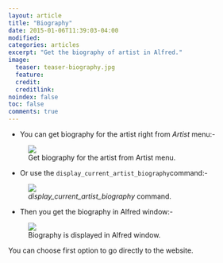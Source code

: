 ```yaml
---
layout: article
title: "Biography"
date: 2015-01-06T11:39:03-04:00
modified:
categories: articles
excerpt: "Get the biography of artist in Alfred."
image:
  teaser: teaser-biography.jpg
  feature:
  credit: 
  creditlink:
noindex: false
toc: false
comments: true
---
```


* You can get biography for the artist right from *Artist* menu:-

<figure>
	<img src="{{ site.url }}/images/biography1.jpg"></a>
	<figcaption>Get biography for the artist from Artist menu.</figcaption>
</figure>

* Or use the `display_current_artist_biography`command:-

<figure>
	<img src="{{ site.url }}/images/biography3.jpg"></a>
	<figcaption><i>display_current_artist_biography</i> command.</figcaption>
</figure>

* Then you get the biography in Alfred window:-

<figure>
	<img src="{{ site.url }}/images/biography2.jpg"></a>
	<figcaption>Biography is displayed in Alfred window.</figcaption>
</figure>

You can choose first option to go directly to the website.